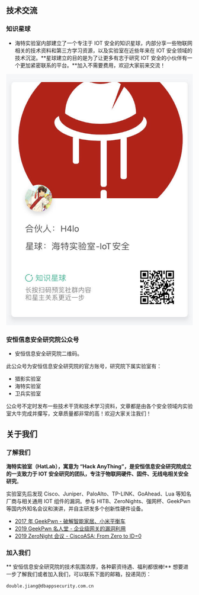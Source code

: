 ## 技术交流

### 知识星球

- 海特实验室内部建立了一个专注于 IOT 安全的知识星球，内部分享一些物联网相关的技术资料和第三方学习资源，以及实验室在近些年来在 IOT 安全领域的技术沉淀。**星球建立的目的是为了让更多有志于研究 IOT 安全的小伙伴有一个更加紧密联系的平台。**加入不需要费用，欢迎大家前来交流！


![](./img/zsxq.png)

### 安恒信息安全研究院公众号

-  安恒信息安全研究院二维码。

此公众号为安恒信息安全研究院的官方账号，研究院下属实验室有：

- 猎影实验室
- 海特实验室
- 卫兵实验室

公众号不定时发布一些技术干货和技术学习资料，文章都是由各个安全领域内实验室大牛完成并攥写，文章质量都非常的高！欢迎大家关注我们！

## 关于我们

### 了解我们

**海特实验室（HatLab），寓意为 “Hack AnyThing”，是安恒信息安全研究院成立的一支致力于 IOT 安全研究的团队，专注于物联网硬件、固件、无线电相关安全研究**。

实验室先后发现 Cisco、Juniper、PaloAlto、TP-LINK、GoAhead、Lua 等知名厂商与相关通用 IOT 组件的漏洞。参与 HITB、ZeroNights、强网杯、GeekPwn 等国内外知名会议和演讲，并自主研发多个创新性硬件设备。

- [2017 年 GeekPwn -  破解智能家居、小米平衡车](https://www.sohu.com/a/141137863_783750 "2017 年 GeekPwn HatLab")
- [2019 GeekPwn 名人堂 - 企业级网关的漏洞利用](http://hof.geekpwn.org/zh/index.html)
- [2019 ZeroNight 会议 - CiscoASA: From Zero to ID=0](https://youtu.be/yFNAdn-ZvpI)

### 加入我们

** 安恒信息安全研究院的技术氛围浓厚，各种薪资待遇、福利都很棒!** 想要进一步了解我们或者加入我们，可以联系下面的邮箱，投递简历：

```
double.jiang@dbappsecurity.com.cn
```
